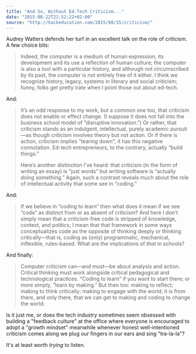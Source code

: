 ```yaml
---
title: "And So, Without Ed-Tech Criticism..."
date: "2015-08-22T21:52:22+02:00"
source: "http://hackeducation.com/2015/08/15/criticism/"
---
```


Audrey Watters defends her turf in an excellent talk on the role of criticism. A few choice bits:

> Indeed, the computer is a medium of human expression, its development and its use a reflection of human culture; the computer is also a tool with a particular history, and although not circumscribed by its past, the computer is not entirely free of it either. I think we recognize history, legacy, systems in literary and social criticism; funny, folks get pretty irate when I point those out about ed-tech.

And:

> It’s an odd response to my work, but a common one too, that criticism does not enable or effect change. (I suppose it does not fall into the business school model of “disruptive innovation.”) Or rather, that criticism stands as an indulgent, intellectual, purely academic pursuit—as though criticism involves theory but not action. Or if there is action, criticism implies “tearing down”; it has this negative connotation. Ed-tech entrepreneurs, to the contrary, actually “build things.”
>
> Here’s another distinction I’ve heard: that criticism (in the form of writing an essay) is “just words” but writing software is “actually doing something.” Again, such a contrast reveals much about the role of intellectual activity that some see in “coding.”

And:

>  If we believe in “coding to learn” then what does it mean if we see “code” as distinct from or as absent of criticism? And here I don’t simply mean that a criticism-free code is stripped of knowledge, context, and politics; I mean that that framework in some ways conceptualizes code as the opposite of thinking deeply or thinking critically—that is, coding as (only) programmatic, mechanical, inflexible, rules-based. What are the implications of *that* in schools?

And finally:

> Computer criticism can—and must—be about analysis and action. Critical thinking must work alongside critical pedagogical and technological practices. “Coding to learn” if you want to start there; or more simply, “learn by making.” But then too: making to reflect; making to think critically; making to engage with the world; it is from there, and only there, that we can get to making and coding to change the world.

Is it just me, or does the tech industry sometimes seem obsessed with building a "feedback culture" at the office where everyone is encouraged to adopt a "growth mindset" meanwhile whenever honest well-intentioned criticism comes along we plug our fingers in our ears and sing "tra-la-la"?

It's at least worth *trying* to listen.

